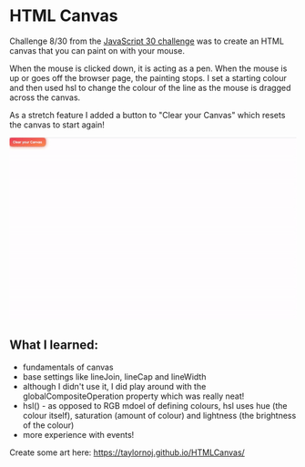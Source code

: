 # HTML Canvas

Challenge 8/30 from the [JavaScript 30 challenge](https://github.com/wesbos/JavaScript30) was to create an HTML canvas that you can paint on with your mouse.

When the mouse is clicked down, it is acting as a pen. When the mouse is up or goes off the browser page, the painting stops.  I set a starting colour and then used hsl to change the colour of the line as the mouse is dragged across the canvas.  

As a stretch feature I added a button to "Clear your Canvas" which resets the canvas to start again!

![gif of demo](https://github.com/taylornoj/HTMLCanvas/blob/master/docs/23FCCA82-F6E1-4C66-B992-90D37B8684E5.gif?raw=true)

## What I learned:
- fundamentals of canvas
- base settings like lineJoin, lineCap and lineWidth
- although I didn't use it, I did play around with the globalCompositeOperation property which was really neat!
- hsl() - as opposed to RGB mdoel of defining colours, hsl uses hue (the colour itself), saturation (amount of colour) and lightness (the brightness of the colour)
- more experience with events!

Create some art here: https://taylornoj.github.io/HTMLCanvas/
